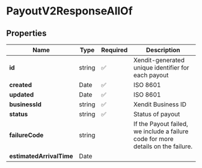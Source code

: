 # PayoutV2ResponseAllOf



## Properties

Name | Type | Required | Description
------------ | ------------- | ------------- | -------------
**id** | string | ✅ | Xendit-generated unique identifier for each payout
**created** | Date | ✅ | ISO 8601
**updated** | Date | ✅ | ISO 8601
**businessId** | string | ✅ | Xendit Business ID
**status** | string | ✅ | Status of payout
**failureCode** | string |  | If the Payout failed, we include a failure code for more details on the failure.
**estimatedArrivalTime** | Date |  | 


